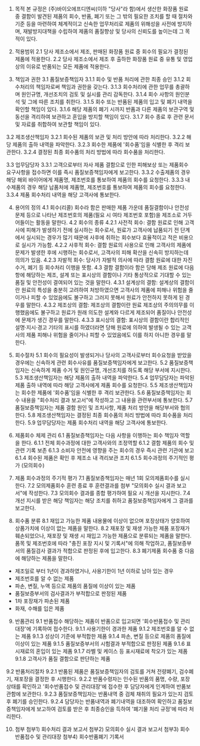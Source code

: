 1. 목적
본 규정은 (주)바이오에프디엔씨(이하 "당사"라 함)에서 생산한 화장품 원료 중 결함이 발견된 제품의 회수, 반품, 폐기 또는 그 밖의 필요한 조치를 할 때 절차와 기준 등을 마련하여 체계적이고 신속한 업무처리로 제품의 위해성을 사전에 방지하며, 재발방지대책을 수립하여 제품의 품질향상 및 당사의 신뢰도를 높이는데 그 목적이 있다. 

2. 적용범위
2.1 당사 제조소에서 제조, 판매된 화장품 원료 중 회수의 필요가 결정된 제품에 적용한다.
2.2 당사 제조소에서 제조 후 출하한 화장품 원료 중 유통 및 영업 상의 이유로 반품되는 모든 제품에 적용한다.

3. 책임과 권한
3.1 품질보증책임자
3.1.1 회수 및 반품 처리에 관한 최종 승인
3.1.2 회수처리의 책임자로써 책임과 권한을 갖는다. 
3.1.3 회수처리에 관한 업무를 총괄하며 원인규명, 개선조치의 검토 및 실시를 관리 감독한다.
3.1.4 회수 사항의 원인분석 및 그에 따른 조치를 취한다. 
3.1.5 회수 또는 반품된 제품의 입고 및 폐기 내역을 확인할 책임이 있다. 
3.1.6 해당 제품의 폐기 시까지 반품과 다른 제품의 보관구역 및 동선을 격리하여 보관하고 혼입을 방지할 책임이 있다.
3.1.7 회수 종료 후 관련 문서 및 자료를 취합하여 보관할 책임이 있다.

3.2 제조생산책임자
3.2.1 회수된 제품의 보관 및 처리 방안에 따라 처리한다. 
3.2.2 해당 제품의 출하 내역을 파악한다.
3.2.3 회수한 제품에 '회수품'임을 식별한 후 격리 보관한다.
3.2.4 결정된 최종 회수품의 처리 방법에 따라 회수품을 처리한다.

3.3 업무담당자
3.3.1 고객으로부터 자사 제품 결함으로 인한 피해보상 또는 제품회수 요구사항을 접수하면 이를 즉시 품질보증책임자에게 보고한다. 
3.3.2 수출제품의 경우 해당 해외 바이어에게 제품명, 제조번호를 통보하여 제품의 회수를 요청한다. 
3.3.3 내수제품의 경우 해당 납품처에 제품명, 제조번호를 통보하여 제품의 회수를 요청한다.
3.3.4 제품 회수처리 내역을 해당 고객사에 통보한다.

4. 용어의 정의 
4.1 회수(리콜)
회수라 함은 판매한 제품 가운데 품질결함이나 안전성 문제 등으로 나타난 제조번호의 제품(필요 시 여타 제조번호 포함)을 제조소로 거두어들이는 활동을 말한다.
4.2 회수의 종류
4.2.1 사전적 회수: 결함 원료로 인해 고객사에 피해가 발생하기 전에 실시하는 회수로서, 원료가 고객사에 납품되기 전 단계에서 실시되는 경우가 많기 때문에 사후에 취하는 회수보다 효율적이고 적은 비용으로 실시가 가능함.
4.2.2 사후적 회수: 결함 원료의 사용으로 인해 고객사의 제품에 문제가 발생한 후에 시행하는 회수로서, 고객사의 피해 확산을 신속히 방지하는데 의의가 있음.
4.2.3 자발적 회수: 당사가 자발적 의사에 따라 결함 원료에 대한 자진 수거, 폐기 등 회수처리 이행을 뜻함.
4.3 결함
결함이라 함은 당해 제조 원료에 다음 항에 해당하는 제조, 설계 또는 표시상의 결함이나 기타 통상적으로 기대할 수 있는 품질 및 안전성이 결여되어 있는 것을 말한다.
4.3.1 설계상의 결함: 설계상의 결함이란 원료의 특성을 충분히 고려하여 처방하였으면 고객사의 제품에 피해나 위험을 줄이거나 피할 수 있었음에도 불구하고 그러지 못해서 원료가 안전하지 못하게 된 경우를 말한다.
4.3.2 제조상의 결함: 제조상의 결함이란 원료 제조상의 주의의무를 이행했음에도 불구하고 원료가 원래 의도한 설계와 다르게 제조되어 품질이나 안전성에 문제가 생긴 경우를 말한다.
4.3.3 표시상의 결함: 표시상의 결함이란 합리적인 설명·지시·경고 기타의 표시를 하였더라면 당해 원료에 의하여 발생될 수 있는 고객사의 제품 피해나 위험을 줄이거나 피할 수 있었음에도 이를 하지 아니한 경우를 말한다.

5. 회수절차
5.1 회수의 필요성이 발생되거나 당사의 고객사로부터 회수요청을 받았을 경우에는 신속하게 관련 회수사유를 품질보증책임자에게 보고한다.
5.2 품질보증책임자는 신속하게 제품 수거 및 원인규명, 개선조치를 하도록 해당 부서에 지시한다.
5.3 제조생산책임자는 해당 제품의 출하 내역을 파악한다.
5.4 업무담당자는 파악된 제품 출하 내역에 따라 해당 고객사에게 제품 회수를 요청한다.
5.5 제조생산책임자는 회수한 제품에 '회수품'임을 식별한 후 격리 보관한다.
5.6 품질보증책임자는 회수 내용을 "회수처리 결과 보고서"에 작성하고 그 내용을 관련부서에 통보한다.
5.7 품질보증책임자는 제품 결함 원인 및 조치사항, 제품 처리 방안을 해당부서와 협의한다.
5.8 제조생산책임자는 결정된 최종 회수품의 처리 방법에 따라 회수품을 처리한다.
5.9 업무담당자는 제품 회수처리 내역을 해당 고객사에 통보한다.

6. 제품회수 체제 관리
6.1 품질보증책임자는 다음 사항을 이행하는 회수 책임자 역할을 한다.
6.1.1 전체 회수과정에 대한 고객사와의 조정역할
6.1.2 결함 제품의 회수 및 관련 기록 보존
6.1.3 소비자 안전에 영향을 주는 회수의 경우 즉시 관련 기관에 보고
6.1.4 회수된 제품은 확인 후 제조소 내 격리보관 조치
6.1.5 회수과정의 주기적인 평가 (모의회수)

7. 제품 회수과정의 주기적 평가
7.1 품질보증책임자는 매년 1회 모의제품회수를 실시한다. 
7.2 모의제품회수 훈련 종료 후 훈련결과를 첨부 "모의회수 실시 결과 보고서"에 작성한다.	
7.3 모의회수 결과를 종합 평가하여 필요 시 개선을 지시한다.
7.4 개선 지시를 받은 해당 책임자는 해당 조치를 취하고 품질보증책임자에게 그 결과를 보고한다.

8. 회수품 분류
8.1 재입고 가능한 제품
내용물에 이상이 없으며 포장상태가 양호하여 상품가치에 이상이 없는 제품을 말한다.
8.2 재포장 및 재생 가능한 제품
포장재가 훼손되었으나, 재포장 및 재생 시 재입고 가능한 제품으로 분류되는 제품을 말한다. 품목 및 제조번호에 따라 "충진 포장 지시 및 기록서"에 의해 작업하고, 품질보증부서의 품질검사 결과가 적합으로 판정된 후에 입고한다.
8.3 폐기제품
회수품 중 다음에 해당하는 제품을 말한다.
- 제조일로 부터 1년이 경과하였거나, 사용기한이 1년 이하로 남아 있는 경우
- 제조번호를 알 수 없는 제품
- 파손, 변질, 누액 등으로 제품의 품질에 이상이 있는 제품
- 품질보증부서의 검사결과가 부적합으로 판정된 제품
- 1차 포장재가 파손된 제품
- 화재, 수해를 입은 제품

9. 반품관리
9.1 반품접수
해당하는 제품이 반품으로 입고되면 '회수반품접수 및 관리대장'에 기록하여 접수한다.
9.1.1 사용기한이 경과한 제품
9.1.2 제조번호를 알 수 없는 제품
9.1.3 성상이 기준에 부적합한 제품
9.1.4 파손, 변질 등으로 제품의 품질에 이상이 있는 제품
9.1.5 품질보증부서의 시험결과 부적합으로 판정된 제품
9.1.6 표시재료의 혼입이 있는 제품
9.1.7 라벨 및 케이스 등 표시재료에 착오가 있는 제품
9.1.8 고객사가 품질 결함으로 판단하는 제품

9.2 반품처리절차
9.2.1 반품된 제품은 품질보증책임자의 검토를 거쳐 전량폐기, 검수폐기, 재포장을 결정한 후 시행한다.
9.2.2 반품수령자는 인수된 반품의 품명, 수량, 포장 상태를 확인하고 '회수반품접수 및 관리대장'에 접수한 후 담당자에게 인계하여 반품보관함에 보관한다.
9.2.3 품질보증책임자는 반품내역 중 검체 채취의 필요가 있는지 검토 후 폐기를 승인한다.
9.2.4 담당자는 반품내역과 폐기내역을 대조하여 확인하고 품질보증책임자에게 보고하여 검토를 받은 후 최종승인을 득하여 '폐기물 처리 규정'에 따라 처리한다.

10. 첨부
첨부1) 회수처리 결과 보고서
첨부2) 모의회수 실시 결과 보고서
첨부3) 회수반품접수 및 관리대장
첨부4) 회수반품폐기 기록서

